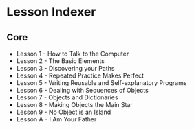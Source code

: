 # Lesson Indexer

## Core

- Lesson 1 - How to Talk to the Computer
- Lesson 2 - The Basic Elements
- Lesson 3 - Discovering your Paths
- Lesson 4 - Repeated Practice Makes Perfect
- Lesson 5 - Writing Reusable and Self-explanatory Programs
- Lesson 6 - Dealing with Sequences of Objects
- Lesson 7 - Objects and Dictionaries
- Lesson 8 - Making Objects the Main Star
- Lesson 9 - No Object is an Island
- Lesson A - I Am Your Father

